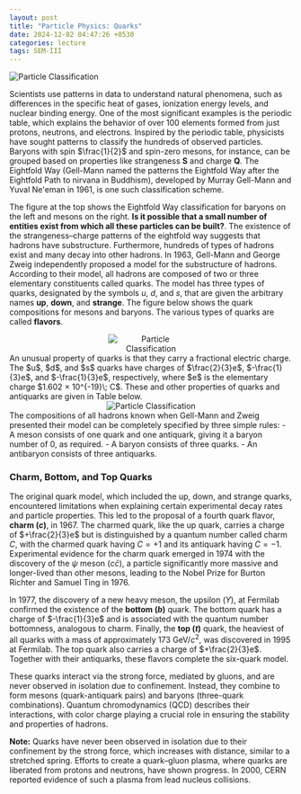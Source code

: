 ```yaml
---
layout: post
title: "Particle Physics: Quarks"
date: 2024-12-02 04:47:26 +0530
categories: lecture
tags: SEM-III
---
```


<img src="/SKMU/assets/images/Particle-Phy/Eightfoldway.jpeg" alt="Particle Classification" class="my-custom-class" style="max-width:100%; height:auto;">

Scientists use patterns in data to understand natural phenomena, such as differences in the specific heat of gases, ionization energy levels, and nuclear binding energy. One of the most significant examples is the periodic table, which explains the behavior of over 100 elements formed from just protons, neutrons, and electrons. Inspired by the periodic table, physicists have sought patterns to classify the hundreds of observed particles. Baryons with spin $\frac{1}{2}$ and spin-zero mesons, for instance, can be grouped based on properties like strangeness $\mathbf{S}$ and charge $\mathbf{Q}$. The Eightfold Way (Gell-Mann named the patterns the Eightfold Way after the Eightfold Path to nirvana in Buddhism), developed by Murray Gell-Mann and Yuval Ne'eman in 1961, is one such classification scheme.

The figure at the top shows the Eightfold Way classification for baryons on the left and mesons on the right. **Is it possible that a small number of entities exist from which all these particles can be built?**. The existence of the strangeness–charge patterns of the eightfold way suggests that hadrons have substructure. Furthermore, hundreds of types of hadrons exist and many decay into other hadrons. In 1963, Gell-Mann and George Zweig independently proposed a model for the substructure of hadrons. According to their model, all hadrons are composed of two or three elementary constituents called quarks. The model has three types of quarks, designated by the symbols $u$, $d$, and $s$, that are given the arbitrary names **up**, **down**, and **strange**. The figure below shows the quark compositions for mesons and baryons. The various types of quarks are called **flavors**.
<div style="text-align: center;">
    <img src="/SKMU/assets/images/Particle-Phy/Quark-composition.jpeg" alt="Particle Classification" class="my-custom-class" style="max-width:30%; height:auto;">
</div>
An unusual property of quarks is that they carry a fractional electric charge. The $u$, $d$, and $s$ quarks have charges of $\frac{2}{3}e$, $-\frac{1}{3}e$, and $-\frac{1}{3}e$, respectively, where $e$ is the elementary charge $1.602 × 10^{-19}\; C$. These and other properties of quarks and antiquarks are given in Table below.
<div style="text-align: center;">
    <img src="/SKMU/assets/images/Particle-Phy/Quarks-table.jpeg" alt="Particle Classification" class="my-custom-class" style="max-width:100%; height:auto;">
</div>
The compositions of all hadrons known when Gell-Mann and Zweig presented their model can be completely specified by three simple rules:
- A meson consists of one quark and one antiquark, giving it a baryon number of 0, as required.
- A baryon consists of three quarks.
- An antibaryon consists of three antiquarks.

### Charm, Bottom, and Top Quarks

The original quark model, which included the up, down, and strange quarks, encountered limitations when explaining certain experimental decay rates and particle properties. This led to the proposal of a fourth quark flavor, **charm ($c$)**, in 1967. The charmed quark, like the up quark, carries a charge of $+\frac{2}{3}e$ but is distinguished by a quantum number called charm $C$, with the charmed quark having $C = +1$ and its antiquark having $C = -1$. Experimental evidence for the charm quark emerged in 1974 with the discovery of the $\psi$ meson ($c\bar{c}$), a particle significantly more massive and longer-lived than other mesons, leading to the Nobel Prize for Burton Richter and Samuel Ting in 1976.

In 1977, the discovery of a new heavy meson, the upsilon ($\Upsilon$), at Fermilab confirmed the existence of the **bottom ($b$)** quark. The bottom quark has a charge of $-\frac{1}{3}e$ and is associated with the quantum number bottomness, analogous to charm. Finally, the **top ($t$)** quark, the heaviest of all quarks with a mass of approximately $173 \ \text{GeV}/c^2$, was discovered in 1995 at Fermilab. The top quark also carries a charge of $+\frac{2}{3}e$. Together with their antiquarks, these flavors complete the six-quark model.

These quarks interact via the strong force, mediated by gluons, and are never observed in isolation due to confinement. Instead, they combine to form mesons (quark-antiquark pairs) and baryons (three-quark combinations). Quantum chromodynamics (QCD) describes their interactions, with color charge playing a crucial role in ensuring the stability and properties of hadrons.

**Note:** Quarks have never been observed in isolation due to their confinement by the strong force, which increases with distance, similar to a stretched spring. Efforts to create a quark–gluon plasma, where quarks are liberated from protons and neutrons, have shown progress. In 2000, CERN reported evidence of such a plasma from lead nucleus collisions.